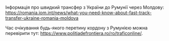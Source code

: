 Інформація про швидкий трансфер з України до Румунії через Молдову: https://romania.iom.int/news/what-you-need-know-about-fast-track-transfer-ukraine-romania-moldova


Час очікування будь-якого перетину кордону з Румунією можна перевірити тут: https://www.politiadefrontiera.ro/ro/traficonline/.